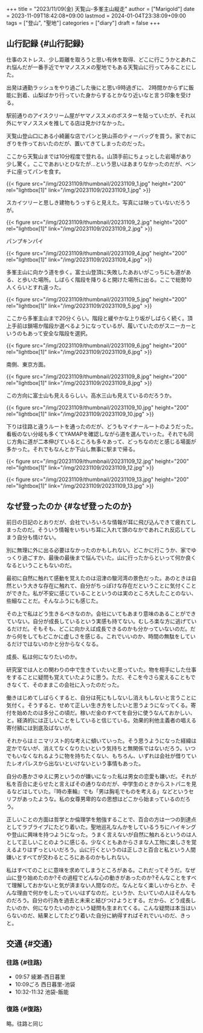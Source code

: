 +++
title = "2023/11/09(金) 天覧山-多峯主山縦走"
author = ["Marigold"]
date = 2023-11-09T18:42:08+09:00
lastmod = 2024-01-04T23:38:09+09:00
tags = ["登山", "聖地"]
categories = ["diary"]
draft = false
+++

## 山行記録 {#山行記録}

仕事のストレス、少し距離を取ろうと思い有休を取得、どこに行こうかとあれこれ悩んだが一番手近でヤマノススメの聖地でもある天覧山に行ってみることにした。

出発は通勤ラッシュをやり過ごした後にと思い9時過ぎに、
2時間かからずに飯能に到着、山梨ばかり行っていた身からするとかなり近いなと言う印象を受ける。

駅前通りのアイスクリーム屋がヤマノススメのポスターを貼っていたが、それ以外にヤマノススメを推してる店は見かけなかった。

天覧山登山口にある小綺麗な店でパンと狭山茶のティーバッグを買う。家でおにぎりを作っておいたのだが、置いてきてしまったのだった。

ここから天覧山までは10分程度で登れる。山頂手前にちょっとした岩場があり少し驚く。ここであおいとひなたが...という思いはあまりなかったのだが、ベンチに座ってパンを食す。

{{< figure src="/img/20231109/thumbnail/20231109_1.jpg" height="200" rel="lightbox[1]" link="/img/20231109/20231109_1.jpg" >}}

スカイツリーと思しき建物もうっすらと見えた。写真には映っていないだろうが。

{{< figure src="/img/20231109/thumbnail/20231109_2.jpg" height="200" rel="lightbox[1]" link="/img/20231109/20231109_2.jpg" >}}

パンプキンパイ

{{< figure src="/img/20231109/thumbnail/20231109_4.jpg" height="200" rel="lightbox[1]" link="/img/20231109/20231109_4.jpg" >}}

多峯主山に向かう道を歩く。富士山登頂に失敗したあおいがこっちにも道がある、と歩いた場所。しばらく階段を降りると開けた場所に出る。ここで総勢10人くらいとすれ違った。

{{< figure src="/img/20231109/thumbnail/20231109_5.jpg" height="200" rel="lightbox[1]" link="/img/20231109/20231109_5.jpg" >}}

ここから多峯主山まで20分くらい。階段と緩やかな上り坂がしばらく続く。頂上手前は鎖場か階段か選べるようになっているが、履いていたのがスニーカーというのもあって安全な階段を選択。

{{< figure src="/img/20231109/thumbnail/20231109_6.jpg" height="200" rel="lightbox[1]" link="/img/20231109/20231109_6.jpg" >}}

南側、東京方面。

{{< figure src="/img/20231109/thumbnail/20231109_8.jpg" height="200" rel="lightbox[1]" link="/img/20231109/20231109_8.jpg" >}}

この方向に富士山も見えるらしい。高水三山も見えているのだろうか。

{{< figure src="/img/20231109/thumbnail/20231109_10.jpg" height="200" rel="lightbox[1]" link="/img/20231109/20231109_10.jpg" >}}

下りは往路と違うルートを通ったのだが、どうもマイナールートのようだった。看板のない分岐も多くてYAMAPを確認しながら道を選んでいった。それでも同じ方角に道が二本伸びているところも多々あって、どっちなのだと感じる場面が多かった。それでもなんとか下山し無事に駅まで帰る。

{{< figure src="/img/20231109/thumbnail/20231109_12.jpg" height="200" rel="lightbox[1]" link="/img/20231109/20231109_12.jpg" >}}

{{< figure src="/img/20231109/thumbnail/20231109_13.jpg" height="200" rel="lightbox[1]" link="/img/20231109/20231109_13.jpg" >}}


## なぜ登ったのか {#なぜ登ったのか}

前日の日記のとおりだが、会社でいろいろな情報が耳に飛び込んできて疲れてしまったのだ。そういう情報をいちいち耳に入れて頭のなかであれこれ反応してしまう自分も情けない。

別に無理に外に出る必要はなかったのかもしれない。どこかに行こうか、家でゆっくり過ごすか、最後の最後まで悩んでいた。山に行ったからといって何か良くなるということもないのだ。

最初に自然に触れて感動を覚えたのは沼津の駿河湾の景色だった。あのときは自然という大きな存在に触れて、自分がちっぽけな存在だということに気付くことができた。私が不安に感じていることというのは実のところ大したことのない、些細なことだ。そんなふうにも感じた。

その上で私はどう生きるべきなのか。会社にいてもあまり意味のあることができていない。自分が成長しているという実感も持てない。むしろ楽な方に逃げているだけだ。そもそも、どこに向かえば成長できるのかも分かっていないのだ。だから何をしてもどこかに虚しさを感じる。これでいいのか、時間の無駄をしているだけではないのかと分からなくなる。

成長、私は何になりたいのか。

研究室では人との関わりの中で生きていたいと思っていた。物を相手にした仕事をすることに疑問も覚えていたように思う。ただ、そこを今さら変えることもできなくて、そのままこの会社に入ったのだった。

働きはじめてしばらくすると、自分は死にもしないし消えもしないと言うことに気付く。そうすると、せめて正しい生き方をしたいと思うようになってくる。寄付を始めたのは多分この頃だ。稼いだ金のすべてを自分に使うなんておかしい、と。経済的には正しいことをしていると信じている。効果的利他主義者の唱える寄付額には到底及ばないが。

それからはミニマリスト的な考えに傾いていった。そう思うようになった経緯は定かでないが、消えてなくなりたいという気持ちと無関係ではないだろう。いつでもいなくなれるように物を持ちたくない、もちろん、いずれは会社が借りていたレオパレスから出ないといけないという事情もあった。

自分の愚かさゆえに男というのが嫌いになった私は男女の恋愛も嫌いだ。それが私を百合に走らせたと言えばその通りなのだが、中学生のときからストパニを見るなどはしていた。『時の車輪』でも「男は胸毛でものを考える」などというセリフがあったような。私の女尊男卑的なの思想はどこから始まっているのだろう。

正しいことの方面は哲学とか倫理学を勉強することで、百合の方は一つの到達点としてラブライブにたどり着いた。聖地巡礼なんかをしているうちにハイキングや登山に興味を持つようになった。うまく言えないが自然に触れるというのは人として正しいことのように感じる。少なくともあからさまな人工物に楽しさを覚えるよりはずっといいだろう。山に行くというのは正しさと百合と私という人間嫌いとすべてが交わるところにあるのかもしれない。

私はすべてのことに意味を求めてしまうところがある。これだってそうだ。なぜ山に登り始めたのか?その過程でどんな心の動きがあったのか?そんなことをすべて理解しておかないと気が済まない人間なのだ。なんとなく楽しいからとか、そんな理由で何かをしたっていいはずなのだ。というか、たいていの人はそんなものだろう。自分の行為を過去と未来と結びつけようとする。だから、どう成長したいのか、何になりたいのかという疑問も生まれてくる。こんな疑問は本当はいらないのだ、結果としてたどり着いた自分に納得すればそれでいいのだ、きっと。


## 交通 {#交通}


### 往路 {#往路}

-   09:57 綾瀬-西日暮里
-   10:09ごろ 西日暮里-池袋
-   10:32-11:32 池袋-飯能


### 復路 {#復路}

略。往路と同じ
